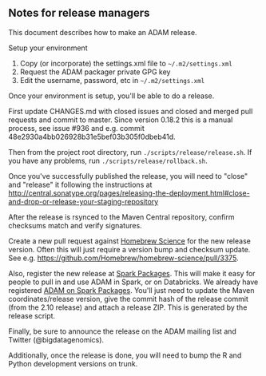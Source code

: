 Notes for release managers
---

This document describes how to make an ADAM release.

Setup your environment
1. Copy (or incorporate) the settings.xml file to ```~/.m2/settings.xml```
2. Request the ADAM packager private GPG key
3. Edit the username, password, etc in ```~/.m2/settings.xml```

Once your environment is setup, you'll be able to do a release.

First update CHANGES.md with closed issues and closed and merged pull requests and commit to master.
Since version 0.18.2 this is a manual process, see issue #936 and e.g. commit 48e2930a4bb026928b31e5bef03b305f0dbeb41d.

Then from the project root directory, run `./scripts/release/release.sh`.
If you have any problems, run `./scripts/release/rollback.sh`.

Once you've successfully published the release, you will need to "close" and "release" it following the instructions at
http://central.sonatype.org/pages/releasing-the-deployment.html#close-and-drop-or-release-your-staging-repository

After the release is rsynced to the Maven Central repository, confirm checksums match and verify signatures.

Create a new pull request against [Homebrew Science](https://github.com/Homebrew/homebrew-science) for the new release version.
Often this will just require a version bump and checksum update.  See e.g. https://github.com/Homebrew/homebrew-science/pull/3375.

Also, register the new release at [Spark Packages](https://spark-packages.org/). This will make it easy for people to pull in
and use ADAM in Spark, or on Databricks. We already have registered [ADAM on Spark
Packages](https://spark-packages.org/package/bigdatagenomics/adam). You'll just need to update the Maven coordinates/release
version, give the commit hash of the release commit (from the 2.10 release) and attach a release ZIP. This is generated by
the release script.

Finally, be sure to announce the release on the ADAM mailing list and Twitter (@bigdatagenomics).

Additionally, once the release is done, you will need to bump the R and Python development versions on trunk.
